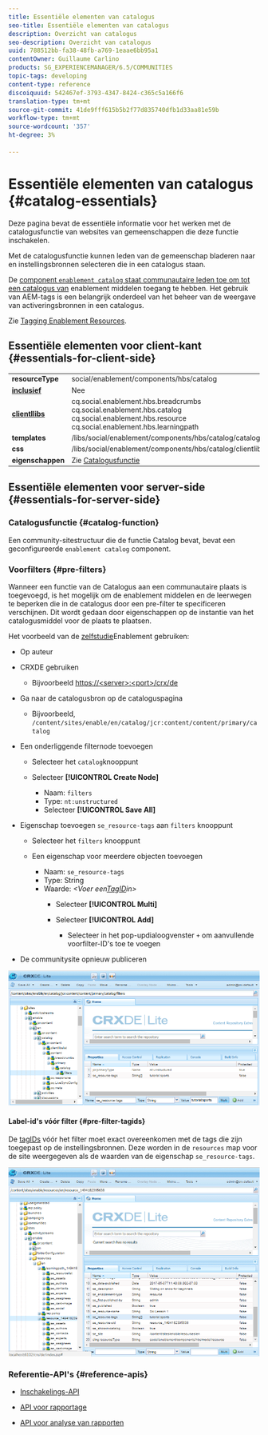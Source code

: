 ```yaml
---
title: Essentiële elementen van catalogus
seo-title: Essentiële elementen van catalogus
description: Overzicht van catalogus
seo-description: Overzicht van catalogus
uuid: 788512bb-fa38-48fb-a769-1eaae6bb95a1
contentOwner: Guillaume Carlino
products: SG_EXPERIENCEMANAGER/6.5/COMMUNITIES
topic-tags: developing
content-type: reference
discoiquuid: 542467ef-3793-4347-8424-c365c5a166f6
translation-type: tm+mt
source-git-commit: 41de9fff615b5b2f77d835740dfb1d33aa81e59b
workflow-type: tm+mt
source-wordcount: '357'
ht-degree: 3%

---
```



# Essentiële elementen van catalogus {#catalog-essentials}

Deze pagina bevat de essentiële informatie voor het werken met de catalogusfunctie van websites van gemeenschappen die deze functie inschakelen.

Met de catalogusfunctie kunnen leden van de gemeenschap bladeren naar en instellingsbronnen selecteren die in een catalogus staan.

De [ component `enablement catalog` staat communautaire leden toe om tot een catalogus van](catalog.md) enablement middelen [](resources.md)toegang te hebben. Het gebruik van AEM-tags is een belangrijk onderdeel van het beheer van de weergave van activeringsbronnen in een catalogus.

Zie [Tagging Enablement Resources](tag-resources.md).

## Essentiële elementen voor client-kant {#essentials-for-client-side}

<table>
 <tbody>
  <tr>
   <td> <strong>resourceType</strong></td>
   <td>social/enablement/components/hbs/catalog</td>
  </tr>
  <tr>
   <td> <a href="scf.md#add-or-include-a-communities-component"><strong>inclusief</strong></a></td>
   <td>Nee</td>
  </tr>
  <tr>
   <td> <a href="clientlibs.md"><strong>clientllibs</strong></a></td>
   <td>cq.social.enablement.hbs.breadcrumbs<br /> cq.social.enablement.hbs.catalog<br /> cq.social.enablement.hbs.resource<br /> cq.social.enablement.hbs.learningpath</td>
  </tr>
  <tr>
   <td> <strong>templates</strong></td>
   <td> /libs/social/enablement/components/hbs/catalog/catalog.hbs<br /> </td>
  </tr>
  <tr>
   <td> <strong>css</strong></td>
   <td> /libs/social/enablement/components/hbs/catalog/clientlibs/catalog.css</td>
  </tr>
  <tr>
   <td><strong> eigenschappen</strong></td>
   <td>Zie <a href="catalog.md">Catalogusfunctie</a></td>
  </tr>
 </tbody>
</table>

## Essentiële elementen voor server-side {#essentials-for-server-side}

### Catalogusfunctie {#catalog-function}

Een community-sitestructuur die de functie [](functions.md#catalog-function)Catalog bevat, bevat een geconfigureerde `enablement catalog` component.

### Voorfilters {#pre-filters}

Wanneer een functie van de Catalogus aan een communautaire plaats is toegevoegd, is het mogelijk om de enablement middelen en de leerwegen te beperken die in de catalogus door een pre-filter te specificeren verschijnen. Dit wordt gedaan door eigenschappen op de instantie van het catalogusmiddel voor de plaats te plaatsen.

Het voorbeeld van de [zelfstudie](getting-started-enablement.md)Enablement gebruiken:

* Op auteur
* CRXDE gebruiken [](../../help/sites-developing/developing-with-crxde-lite.md)

   * Bijvoorbeeld [https://&lt;server>:&lt;port>/crx/de](http://localhost:4502/crx/de)

* Ga naar de catalogusbron op de cataloguspagina

   * Bijvoorbeeld, `/content/sites/enable/en/catalog/jcr:content/content/primary/catalog`

* Een onderliggende filternode toevoegen

   * Selecteer het `catalog`knooppunt
   * Selecteer **[!UICONTROL Create Node]**

      * Naam: `filters`
      * Type: `nt:unstructured`
      * Selecteer **[!UICONTROL Save All]**

* Eigenschap toevoegen `se_resource-tags` aan `filters` knooppunt

   * Selecteer het `filters` knooppunt
   * Een eigenschap voor meerdere objecten toevoegen

      * Naam: `se_resource-tags`
      * Type: String
      * Waarde: *&lt;Voer een[TagID](#pre-filter-tagids)in>*
         * Selecteer **[!UICONTROL Multi]**
         * Selecteer **[!UICONTROL Add]**

            * Selecteer in het pop-updialoogvenster `+` om aanvullende voorfilter-ID&#39;s toe te voegen

* De communitysite opnieuw publiceren

![configure-catalog](assets/configure-catalog.png)

#### Label-id&#39;s vóór filter {#pre-filter-tagids}

De [tagIDs](../../help/sites-developing/framework.md#tagid) vóór het filter moet exact overeenkomen met de tags die zijn toegepast op de instellingsbronnen. Deze worden in de `resources` map voor de site weergegeven als de waarden van de eigenschap `se_resource-tags`.

![configure-filters](assets/configure-catalog1.png)

### Referentie-API&#39;s {#reference-apis}

* [Inschakelings-API](https://helpx.adobe.com/experience-manager/6-5/sites/developing/using/reference-materials/javadoc/com/adobe/cq/social/enablement/client/api/package-summary.html)

* [API voor rapportage](https://helpx.adobe.com/experience-manager/6-5/sites/developing/using/reference-materials/javadoc/com/adobe/cq/social/enablement/client/reporting/api/package-summary.html)

* [API voor analyse van rapporten](https://helpx.adobe.com/experience-manager/6-5/sites/developing/using/reference-materials/javadoc/com/adobe/cq/social/enablement/client/reporting/analytics/api/package-summary.html)

